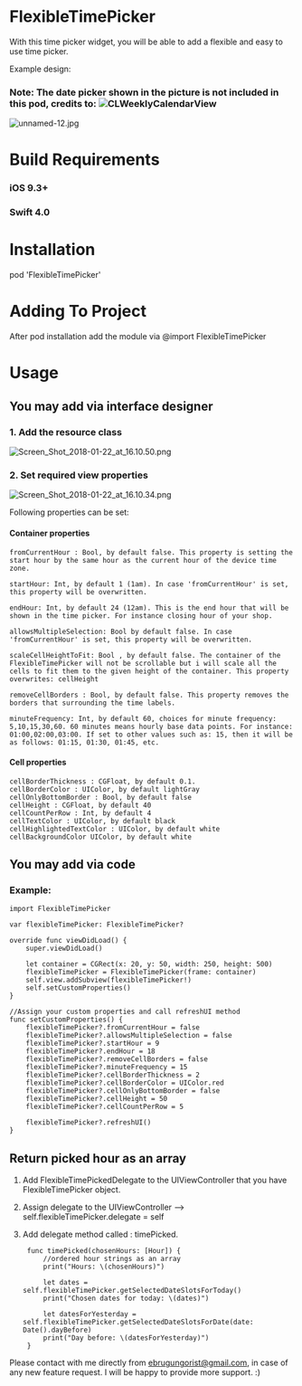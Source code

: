 # FlexibleTimePicker
With this time picker widget, you will be able to add a flexible and easy to use time picker.

Example design:

### Note: The date picker shown in the picture is not included in this pod, credits to: ![CLWeeklyCalendarView](https://github.com/clisuper/CLWeeklyCalendarView)

![unnamed-12.jpg](https://s13.postimg.org/45ar6i9fb/unnamed-12.jpg)


# Build Requirements

### iOS 9.3+
### Swift 4.0

# Installation

pod 'FlexibleTimePicker'

# Adding To Project

After pod installation add the module via @import FlexibleTimePicker

# Usage

##  You may add via interface designer

### 1. Add the resource class

![Screen_Shot_2018-01-22_at_16.10.50.png](https://s13.postimg.org/mywk3fn1z/Screen_Shot_2018-01-22_at_16.10.50.png)

### 2. Set required view properties

![Screen_Shot_2018-01-22_at_16.10.34.png](https://s13.postimg.org/4jc360ls7/Screen_Shot_2018-01-22_at_16.10.34.png)

Following properties can be set:

#### Container properties


    fromCurrentHour : Bool, by default false. This property is setting the start hour by the same hour as the current hour of the device time zone.
    
    startHour: Int, by default 1 (1am). In case 'fromCurrentHour' is set, this property will be overwritten.
    
    endHour: Int, by default 24 (12am). This is the end hour that will be shown in the time picker. For instance closing hour of your shop.
    
    allowsMultipleSelection: Bool by default false. In case 'fromCurrentHour' is set, this property will be overwritten.
    
    scaleCellHeightToFit: Bool , by default false. The container of the FlexibleTimePicker will not be scrollable but i will scale all the cells to fit them to the given height of the container. This property overwrites: cellHeight
    
    removeCellBorders : Bool, by default false. This property removes the borders that surrounding the time labels.
    
    minuteFrequency: Int, by default 60, choices for minute frequency: 5,10,15,30,60. 60 minutes means hourly base data points. For instance: 01:00,02:00,03:00. If set to other values such as: 15, then it will be as follows: 01:15, 01:30, 01:45, etc.

#### Cell properties

    cellBorderThickness : CGFloat, by default 0.1.
    cellBorderColor : UIColor, by default lightGray
    cellOnlyBottomBorder : Bool, by default false
    cellHeight : CGFloat, by default 40
    cellCountPerRow : Int, by default 4
    cellTextColor : UIColor, by default black
    cellHighlightedTextColor : UIColor, by default white
    cellBackgroundColor UIColor, by default white

## You may add via code

### Example:

    import FlexibleTimePicker
    
    var flexibleTimePicker: FlexibleTimePicker?

    override func viewDidLoad() {
        super.viewDidLoad()
        
        let container = CGRect(x: 20, y: 50, width: 250, height: 500)
        flexibleTimePicker = FlexibleTimePicker(frame: container)
        self.view.addSubview(flexibleTimePicker!)
        self.setCustomProperties()
    }

    //Assign your custom properties and call refreshUI method
    func setCustomProperties() {
        flexibleTimePicker?.fromCurrentHour = false
        flexibleTimePicker?.allowsMultipleSelection = false
        flexibleTimePicker?.startHour = 9
        flexibleTimePicker?.endHour = 18
        flexibleTimePicker?.removeCellBorders = false
        flexibleTimePicker?.minuteFrequency = 15
        flexibleTimePicker?.cellBorderThickness = 2
        flexibleTimePicker?.cellBorderColor = UIColor.red
        flexibleTimePicker?.cellOnlyBottomBorder = false
        flexibleTimePicker?.cellHeight = 50
        flexibleTimePicker?.cellCountPerRow = 5
        
        flexibleTimePicker?.refreshUI()
    }

## Return picked hour as an array

1. Add FlexibleTimePickedDelegate to the UIViewController that you have FlexibleTimePicker object.
2. Assign delegate to the UIViewController --> self.flexibleTimePicker.delegate = self
3. Add delegate method called : timePicked.


        func timePicked(chosenHours: [Hour]) {
            //ordered hour strings as an array
            print("Hours: \(chosenHours)")
            
            let dates = self.flexibleTimePicker.getSelectedDateSlotsForToday()
            print("Chosen dates for today: \(dates)")
            
            let datesForYesterday = self.flexibleTimePicker.getSelectedDateSlotsForDate(date: Date().dayBefore)
            print("Day before: \(datesForYesterday)")
        }


Please contact with me directly  from ebrugungorist@gmail.com, in case of any new feature request. I will be happy to provide more support. :)


